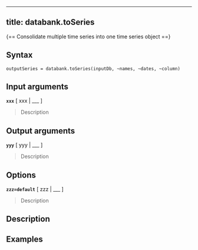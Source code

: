 
---
title: databank.toSeries
---

{== Consolidate multiple time series into one time series object ==}


## Syntax 

    outputSeries = databank.toSeries(inputDb, ~names, ~dates, ~column)


## Input arguments 

__`xxx`__ [ xxx | ___ ]
> 
> Description
> 


## Output arguments 

__`yyy`__ [ yyy | ___ ]
> 
> Description
> 


## Options 

__`zzz=default`__ [ zzz | ___ ]
> 
> Description
> 


## Description 



## Examples

```matlab
```

